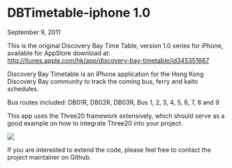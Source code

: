 DBTimetable-iphone 1.0
======================
September 9, 2011

This is the original Discovery Bay Time Table, version 1.0 series for iPhone, available for AppStore download at:
http://itunes.apple.com/hk/app/discovery-bay-timetable/id345351667

Discovery Bay Timetable is an iPhone application for the Hong Kong Discovery Bay community to track the coming bus, ferry and kaito schedules. 

Bus routes included: 
DB01R, DB02R, DB03R, Bus 1, 2, 3, 4, 5, 6, 7, 8 and 9 

This app uses the Three20 framework extensively, which should serve as a good example on how to integrate Three20 into your project. 

[![](http://github.com/kenguish/DBTimetable-iPhone-1.0/raw/master/Default.png)](http://github.com/kenguish/DBTimetable-iPhone-1.0/raw/master/Default.png)

If you are interested to extend the code, please feel free to contact the project
maintainer on Github.
